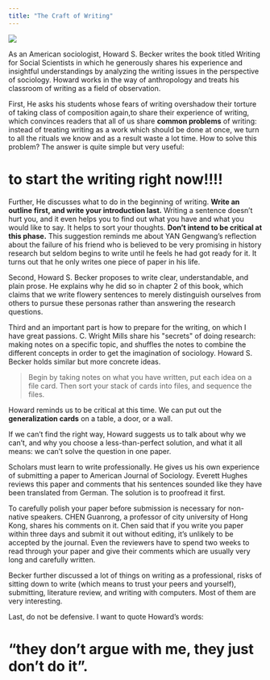 ```yaml
---
title: "The Craft of Writing"
---
```


![](http://images.betterworldbooks.com/022/Writing-for-Social-Scientists-How-to-Start-and-Finish-Your-Thesis-Book-Becker-Howard-Saul-9780226041322.jpg)


As an American sociologist, Howard S. Becker writes the book titled Writing for Social Scientists in which he generously shares his experience and insightful understandings by analyzing the writing issues in the perspective of sociology. Howard works in the way of anthropology and treats his classroom of writing as a field of observation.

First, He asks his students whose fears of writing overshadow their torture of taking class of composition again,to share their experience of writing, which convinces readers that all of us share **common problems** of writing: instead of treating writing as a work which should be done at once, we turn to all the rituals we know and as a result waste a lot time. How to solve this problem? The answer is quite simple but very useful:

#     **to start the writing right now!!!!**  #

Further, He discusses what to do in the beginning of writing. **Write an outline first, and write your introduction last.** Writing a sentence doesn’t hurt you, and it even helps you to find out what you have and what you would like to say. It helps to sort your thoughts. **Don’t intend to be critical at this phase.** This suggestion reminds me about YAN Gengwang’s reflection about the failure of his friend who is believed to be very promising in history research but seldom begins to write until he feels he had got ready for it. It turns out that he only writes one piece of paper  in his life.

Second, Howard S. Becker proposes to write clear, understandable, and plain prose. He explains why he did so in chapter 2 of this book, which claims that we write flowery sentences to merely distinguish ourselves from others to pursue these personas rather than answering the research questions.

Third and an important part is how to prepare for the writing, on which I have great passions. C. Wright Mills share his "secrets" of doing research: making notes on a specific topic, and shuffles the notes to combine the different concepts in order to get the imagination of sociology. Howard S. Becker holds similar but more concrete ideas.


> Begin by taking notes on what you have written, put each idea on a file card. Then sort your stack of cards into files, and sequence the files.

Howard reminds us to be critical at this time. We can put out the **generalization cards** on a table, a door, or a wall.

If we can’t find the right way, Howard suggests us to talk about why we can’t, and why you choose a less-than-perfect solution, and what it all means: we can’t solve the question in one paper.

Scholars must learn to write professionally. He gives us his own experience of submitting a paper to American Journal of Sociology. Everett Hughes reviews this paper and comments that his sentences sounded like they have been translated from German. The solution is to proofread it first.

To carefully polish your paper before submission is necessary for non-native speakers. CHEN Guanrong, a professor of city university of Hong Kong, shares his comments on it. Chen said that if you write you paper within three days and submit it out without editing, it’s unlikely to be accepted by the journal. Even the reviewers have to spend two weeks to read through your paper and give their comments which are usually very long and carefully written.

Becker further discussed a lot of things on writing as a professional, risks of sitting down to write (which means to trust your peers and yourself), submitting, literature review, and writing with computers. Most of them are very interesting.

Last, do not be defensive. I want to quote Howard’s words:

#     “they don’t argue with me, they just don’t do it”.  #
　　

